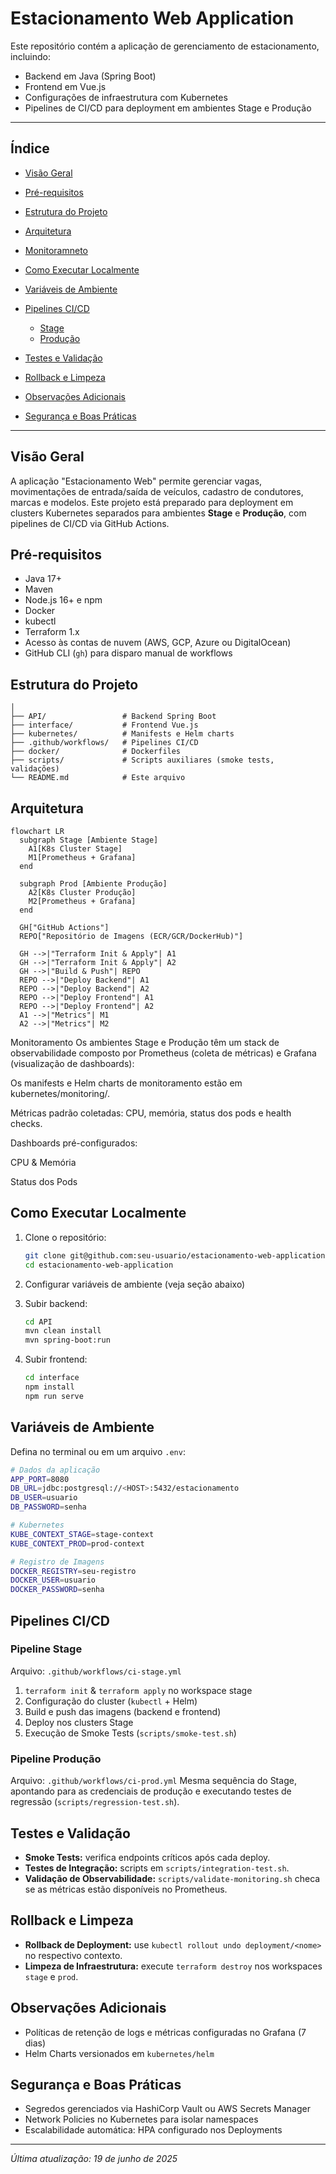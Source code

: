 # Estacionamento Web Application

Este repositório contém a aplicação de gerenciamento de estacionamento, incluindo:

* Backend em Java (Spring Boot)
* Frontend em Vue.js
* Configurações de infraestrutura com Kubernetes
* Pipelines de CI/CD para deployment em ambientes Stage e Produção

---

## Índice

* [Visão Geral](#visão-geral)
* [Pré-requisitos](#pré-requisitos)
* [Estrutura do Projeto](#estrutura-do-projeto)
* [Arquitetura](#arquitetura)
* [Monitoramneto](#monitoramento)
* [Como Executar Localmente](#como-executar-localmente)
* [Variáveis de Ambiente](#variáveis-de-ambiente)
* [Pipelines CI/CD](#pipelines-cicd)

  * [Stage](#pipeline-stage)
  * [Produção](#pipeline-produção)
* [Testes e Validação](#testes-e-validação)
* [Rollback e Limpeza](#rollback-e-limpeza)
* [Observações Adicionais](#observações-adicionais)
* [Segurança e Boas Práticas](#segurança-e-boas-práticas)

---

## Visão Geral

A aplicação "Estacionamento Web" permite gerenciar vagas, movimentações de entrada/saída de veículos, cadastro de condutores, marcas e modelos. Este projeto está preparado para deployment em clusters Kubernetes separados para ambientes **Stage** e **Produção**, com pipelines de CI/CD via GitHub Actions.

## Pré-requisitos

* Java 17+
* Maven
* Node.js 16+ e npm
* Docker
* kubectl
* Terraform 1.x
* Acesso às contas de nuvem (AWS, GCP, Azure ou DigitalOcean)
* GitHub CLI (`gh`) para disparo manual de workflows

## Estrutura do Projeto

```
│
├── API/                 # Backend Spring Boot
├── interface/           # Frontend Vue.js
├── kubernetes/          # Manifests e Helm charts
├── .github/workflows/   # Pipelines CI/CD
├── docker/              # Dockerfiles
├── scripts/             # Scripts auxiliares (smoke tests, validações)
└── README.md            # Este arquivo
```

## Arquitetura

```mermaid
flowchart LR
  subgraph Stage [Ambiente Stage]
    A1[K8s Cluster Stage]
    M1[Prometheus + Grafana]
  end

  subgraph Prod [Ambiente Produção]
    A2[K8s Cluster Produção]
    M2[Prometheus + Grafana]
  end

  GH["GitHub Actions"]
  REPO["Repositório de Imagens (ECR/GCR/DockerHub)"]

  GH -->|"Terraform Init & Apply"| A1
  GH -->|"Terraform Init & Apply"| A2
  GH -->|"Build & Push"| REPO
  REPO -->|"Deploy Backend"| A1
  REPO -->|"Deploy Backend"| A2
  REPO -->|"Deploy Frontend"| A1
  REPO -->|"Deploy Frontend"| A2
  A1 -->|"Metrics"| M1
  A2 -->|"Metrics"| M2
```

Monitoramento
Os ambientes Stage e Produção têm um stack de observabilidade composto por Prometheus (coleta de métricas) e Grafana (visualização de dashboards):

Os manifests e Helm charts de monitoramento estão em kubernetes/monitoring/.

Métricas padrão coletadas: CPU, memória, status dos pods e health checks.

Dashboards pré-configurados:

CPU & Memória

Status dos Pods

## Como Executar Localmente

1. Clone o repositório:

   ```bash
   git clone git@github.com:seu-usuario/estacionamento-web-application.git
   cd estacionamento-web-application
   ```
2. Configurar variáveis de ambiente (veja seção abaixo)
3. Subir backend:

   ```bash
   cd API
   mvn clean install
   mvn spring-boot:run
   ```
4. Subir frontend:

   ```bash
   cd interface
   npm install
   npm run serve
   ```

## Variáveis de Ambiente

Defina no terminal ou em um arquivo `.env`:

```bash
# Dados da aplicação
APP_PORT=8080
DB_URL=jdbc:postgresql://<HOST>:5432/estacionamento
DB_USER=usuario
DB_PASSWORD=senha

# Kubernetes
KUBE_CONTEXT_STAGE=stage-context
KUBE_CONTEXT_PROD=prod-context

# Registro de Imagens
DOCKER_REGISTRY=seu-registro
DOCKER_USER=usuario
DOCKER_PASSWORD=senha
```

## Pipelines CI/CD

### Pipeline Stage

Arquivo: `.github/workflows/ci-stage.yml`

1. `terraform init` & `terraform apply` no workspace stage
2. Configuração do cluster (`kubectl` + Helm)
3. Build e push das imagens (backend e frontend)
4. Deploy nos clusters Stage
5. Execução de Smoke Tests (`scripts/smoke-test.sh`)

### Pipeline Produção

Arquivo: `.github/workflows/ci-prod.yml` Mesma sequência do Stage, apontando para as credenciais de produção e executando testes de regressão (`scripts/regression-test.sh`).

## Testes e Validação

* **Smoke Tests:** verifica endpoints críticos após cada deploy.
* **Testes de Integração:** scripts em `scripts/integration-test.sh`.
* **Validação de Observabilidade:** `scripts/validate-monitoring.sh` checa se as métricas estão disponíveis no Prometheus.

## Rollback e Limpeza

* **Rollback de Deployment:** use `kubectl rollout undo deployment/<nome>` no respectivo contexto.
* **Limpeza de Infraestrutura:** execute `terraform destroy` nos workspaces `stage` e `prod`.

## Observações Adicionais

* Políticas de retenção de logs e métricas configuradas no Grafana (7 dias)
* Helm Charts versionados em `kubernetes/helm`

## Segurança e Boas Práticas

* Segredos gerenciados via HashiCorp Vault ou AWS Secrets Manager
* Network Policies no Kubernetes para isolar namespaces
* Escalabilidade automática: HPA configurado nos Deployments

---

*Última atualização: 19 de junho de 2025*
